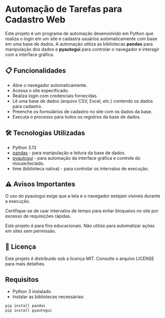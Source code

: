 # Automação de Tarefas para Cadastro Web
Este projeto é um programa de automação desenvolvido em Python que realiza o login em um site e cadastra usuários automaticamente com base em uma base de dados. A automação utiliza as bibliotecas **pandas** para manipulação dos dados e **pyautogui** para controlar o navegador e interagir com a interface gráfica.


## 📋 Funcionalidades
- Abre o navegador automaticamente.
- Acessa o site especificado.
- Realiza login com credenciais fornecidas.
- Lê uma base de dados (arquivo CSV, Excel, etc.) contendo os dados para cadastro.
- Preenche os formulários de cadastro no site com os dados da base.
- Executa o processo para todos os registros da base de dados.

## 🛠️ Tecnologias Utilizadas

- Python 3.13
- [pandas](https://pandas.pydata.org/) - para manipulação e leitura da base de dados.
- [pyautogui](https://pyautogui.readthedocs.io/en/latest/) - para automação da interface gráfica e controle do mouse/teclado.
- time (biblioteca nativa) - para controlar os intervalos de execução.

## ⚠️ Avisos Importantes

O uso do pyautogui exige que a tela e o navegador estejam visíveis durante a execução.

Certifique-se de usar intervalos de tempo para evitar bloqueios no site por excesso de requisições rápidas.

Este projeto é para fins educacionais. Não utilize para automatizar ações em sites sem permissão.

## 📜 Licença

Este projeto é distribuído sob a licença MIT. Consulte o arquivo LICENSE para mais detalhes.

## Requisitos

- Python 3 instalado.
- Instalar as bibliotecas necessárias:

```bash
pip install pandas 
pip install pyautogui
